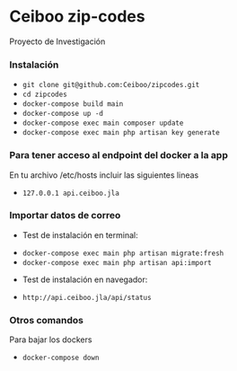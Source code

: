 # Ceiboo zip-codes
Proyecto de Investigación

### Instalación ###
* `git clone git@github.com:Ceiboo/zipcodes.git`
* `cd zipcodes`
* `docker-compose build main`
* `docker-compose up -d`
* `docker-compose exec main composer update`
* `docker-compose exec main php artisan key generate`

### Para tener acceso al endpoint del docker a la app ###
En tu archivo /etc/hosts incluir las siguientes lineas
* `127.0.0.1 api.ceiboo.jla`

### Importar datos de correo ###
- Test de instalación en terminal:
* `docker-compose exec main php artisan migrate:fresh`
* `docker-compose exec main php artisan api:import`

- Test de instalación en navegador:
* `http://api.ceiboo.jla/api/status`

### Otros comandos ###
Para bajar los dockers
* `docker-compose down`

